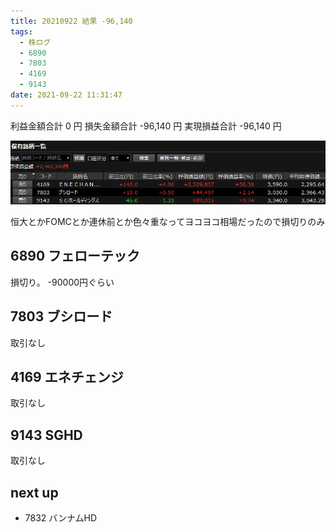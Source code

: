 ```yaml
---
title: 20210922 結果 -96,140
tags:
  - 株ログ
  - 6890
  - 7803
  - 4169
  - 9143
date: 2021-09-22 11:31:47
---
```


利益金額合計 0 円
損失金額合計 -96,140 円
実現損益合計 -96,140 円

![i](/kab/img/20210922000.png)

恒大とかFOMCとか連休前とか色々重なってヨコヨコ相場だったので損切りのみ

## 6890 フェローテック

損切り。 -90000円ぐらい

## 7803 ブシロード

取引なし

## 4169 エネチェンジ

取引なし

## 9143 SGHD

取引なし

## next up

- 7832 バンナムHD

